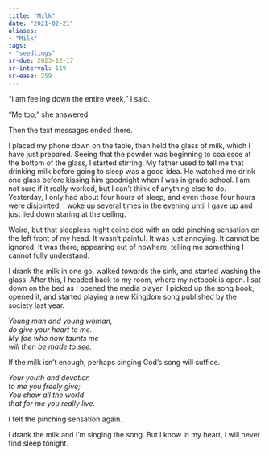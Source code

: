 ```yaml
---
title: "Milk"
date: "2021-02-21"
aliases:
- "Milk"
tags:
- "seedlings"
sr-due: 2023-12-17
sr-interval: 119
sr-ease: 259
---
```


“I am feeling down the entire week,” I said.

“Me too,” she answered.

Then the text messages ended there.

I placed my phone down on the table, then held the glass of milk, which I  have just prepared. Seeing that the powder was beginning to coalesce at the bottom of the glass, I started stirring. My father used to tell me that drinking milk before going to sleep was a good idea. He watched me drink one glass before kissing him goodnight when I was in grade school. I am not sure if it really worked, but I can’t think of anything else to do. Yesterday, I only had about four hours of sleep, and even those four hours were disjointed. I woke up several times in the evening until I gave up and just lied down staring at the ceiling.

Weird, but that sleepless night coincided with an odd pinching sensation on the left front of my head. It wasn’t painful. It was just annoying. It cannot be ignored. It was there, appearing out of nowhere, telling me something I cannot fully understand.

I drank the milk in one go, walked towards the sink, and started washing the glass. After this, I headed back to my room, where my netbook is open. I sat down on the bed as I opened the media player. I picked up the song book, opened it, and started playing a new Kingdom song published by the society last year.

*Young man and young woman,*  
*do give your heart to me.*  
*My foe who now taunts me*  
*will then be made to see.*  

If the milk isn’t enough, perhaps singing God’s song will suffice.

*Your youth and devotion*  
*to me you freely give;*  
*You show all the world*  
*that for me you really live.*  

I felt the pinching sensation again.

I drank the milk and I’m singing the song. But I know in my heart, I will never find sleep tonight.